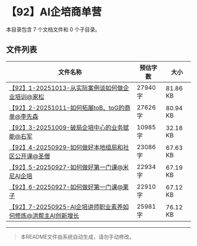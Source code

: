 # 【92】AI企培商单营

本目录包含 7 个文档文件和 0 个子目录。

## 文件列表

| 文件名称 | 预估字数 | 大小 |
|---------|---------|------|
| [【92】1-20251013-从实际案例谈如何做企业培训@家松](docs/【92】AI企培商单营/【92】1-20251013-从实际案例谈如何做企业培训@家松.md) | 27940 字 | 81.86 KB |
| [【92】2-20251011-如何拓展toB、toG的商单@李先森](docs/【92】AI企培商单营/【92】2-20251011-如何拓展toB、toG的商单@李先森.md) | 27626 字 | 80.94 KB |
| [【92】3-20251009-破局企培中心的业务赋能@右军](docs/【92】AI企培商单营/【92】3-20251009-破局企培中心的业务赋能@右军.md) | 10985 字 | 32.18 KB |
| [【92】4-20250929-如何做好本地组局和社区公开课@圣僧](docs/【92】AI企培商单营/【92】4-20250929-如何做好本地组局和社区公开课@圣僧.md) | 23086 字 | 67.63 KB |
| [【92】5-20250927-如何做好第一门课@米尼AI企培](docs/【92】AI企培商单营/【92】5-20250927-如何做好第一门课@米尼AI企培.md) | 22934 字 | 67.19 KB |
| [【92】6-20250927-如何做好第一门课@栗子](docs/【92】AI企培商单营/【92】6-20250927-如何做好第一门课@栗子.md) | 22910 字 | 67.12 KB |
| [【92】7-20250925-AI企培讲师职业素养如何修炼@洪帮主AI创新增长](docs/【92】AI企培商单营/【92】7-20250925-AI企培讲师职业素养如何修炼@洪帮主AI创新增长.md) | 25981 字 | 76.12 KB |

---

> 本README文件由系统自动生成，请勿手动修改。
